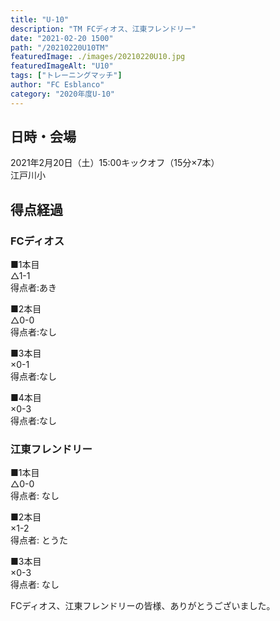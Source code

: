 ```yaml
---
title: "U-10"
description: "TM FCディオス、江東フレンドリー"
date: "2021-02-20 1500"
path: "/20210220U10TM"
featuredImage: ./images/20210220U10.jpg
featuredImageAlt: "U10"
tags: ["トレーニングマッチ"]
author: "FC Esblanco"
category: "2020年度U-10"
---
```


## 日時・会場

2021年2月20日（土）15:00キックオフ（15分×7本）<br>
江戸川小

## 得点経過

### FCディオス

■1本目<br>
△1-1<br>
得点者:あき

■2本目<br>
△0-0<br>
得点者:なし

■3本目<br>
×0-1<br>
得点者:なし

■4本目<br>
×0-3<br>
得点者:なし

### 江東フレンドリー

■1本目<br>
△0-0<br>
得点者: なし

■2本目<br>
×1-2<br>
得点者: とうた

■3本目<br>
×0-3<br>
得点者: なし



FCディオス、江東フレンドリーの皆様、ありがとうございました。
